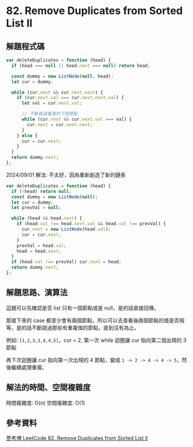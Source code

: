 # 82. Remove Duplicates from Sorted List II

## 解題程式碼

```javascript
var deleteDuplicates = function (head) {
  if (head === null || head.next === null) return head;

  const dummy = new ListNode(null, head);
  let cur = dummy;

  while (cur.next && cur.next.next) {
    if (cur.next.val === cur.next.next.val) {
      let val = cur.next.val;

      // 不斷跳過重複的下個節點
      while (cur.next && cur.next.val === val) {
        cur.next = cur.next.next;
      }
    } else {
      cur = cur.next;
    }
  }
  return dummy.next;
};
```

2024/09/01 解法: 不太好，因為重新創造了新的鏈表

```javascript
var deleteDuplicates = function (head) {
  if (!head) return null;
  const dummy = new ListNode(null);
  let cur = dummy;
  let prevVal = null;

  while (head && head.next) {
    if (head.val !== head.next.val && head.val !== prevVal) {
      cur.next = new ListNode(head.val);
      cur = cur.next;
    }
    prevVal = head.val;
    head = head.next;
  }
  if (head.val !== prevVal) cur.next = head;
  return dummy.next;
};
```

## 解題思路、演算法

這題可以先確認是否 list 只有一個節點或是 null，是的話直接回傳。

那接下來的 case 都至少會有兩個節點，所以可以去查看後兩個節點的值是否相等，是的話不斷跳過那些有重複值的節點，直到沒有為止。

例如: `[1,2,3,3,4,4,5]`，cur = 2, 第一次 while 迴圈讓 cur 指向第二個出現的 3 節點

再下次迴圈讓 cur 指向第一次出現的 4 節點，變成 `1 -> 2 -> 4 -> 4 -> 5`，然後繼續處理重複。

## 解法的時間、空間複雜度

時間複雜度: O(n)
空間複雜度: O(1)

## 參考資料

[贾考博 LeetCode 82. Remove Duplicates from Sorted List II](https://youtu.be/w16pq8_DVno)
